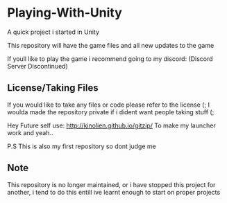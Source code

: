 # Playing-With-Unity
A quick project i started in Unity

This repository will have the game files and all new updates to the game

If youll like to play the game i recommend going to my discord: (Discord Server Discontinued)

## License/Taking Files
If you would like to take any files or code please refer to the license (;
I woulda made the repository private if i dident want people taking stuff (;

Hey Future self use: http://kinolien.github.io/gitzip/ To make my launcher work and yeah..

P.S This is also my first repository so dont judge me

## Note
This repository is no longer maintained, or i have stopped this project for another, i tend to do this entill ive learnt enough to start on proper projects
